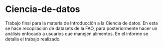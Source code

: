 # Ciencia-de-datos

Trabajo final para la materia de Introducción a la Ciencia de datos. 
En esta se hace recopilación de datasets de la FAO, para posteriormente hacer un análisis enfocado a usuarios que manejen alimentos.
En el informe se detalla el trabajo realizado.
